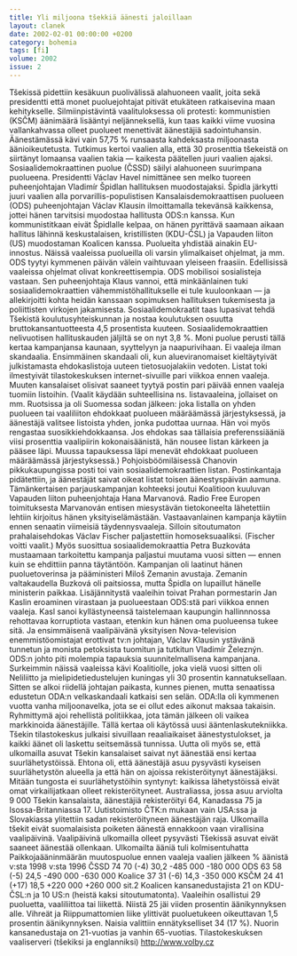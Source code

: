 ```yaml
---
title: Yli miljoona tšekkiä äänesti jaloillaan
layout: clanek
date: 2002-02-01 00:00:00 +0200
category: bohemia
tags: [fi]
volume: 2002
issue: 2
---
```

  
Tšekissä pidettiin kesäkuun puolivälissä alahuoneen vaalit, joita sekä presidentti että monet puoluejohtajat pitivät etukäteen ratkaisevina maan kehitykselle. Silmiinpistävintä vaalituloksessa oli protesti: kommunistien (KSČM) äänimäärä lisääntyi neljänneksellä, kun taas kaikki viime vuosina vallankahvassa olleet puolueet menettivät äänestäjiä sadointuhansin. Äänestämässä kävi vain 57,75 % runsaasta kahdeksasta miljoonasta äänioikeutetusta. Tutkimus kertoi vaalien alla, että 30 prosenttia tšekeistä on siirtänyt lomaansa vaalien takia — kaikesta päätellen juuri vaalien ajaksi. 
Sosiaalidemokraattinen puolue (ČSSD) säilyi alahuoneen suurimpana puolueena. Presidentti Václav Havel nimittänee sen melko tuoreen puheenjohtajan Vladimír Špidlan hallituksen muodostajaksi. Špidla järkytti juuri vaalien alla porvarillis-populistisen Kansalaisdemokraattisen puolueen (ODS) puheenjohtajan Václav Klausin ilmoittamalla tekevänsä kaikkensa, jottei hänen tarvitsisi muodostaa hallitusta ODS:n kanssa. Kun kommunistitkaan eivät Špidlalle kelpaa, on hänen pyrittävä saamaan aikaan hallitus lähinnä keskustalaisen, kristillisten (KDU-ČSL) ja Vapauden liiton (US) muodostaman Koalicen kanssa. Puolueita yhdistää ainakin EU-innostus. 
Näissä vaaleissa puolueilla oli varsin ylimalkaiset ohjelmat, ja mm. ODS tyytyi kymmenen päivän välein vaihtuvaan yleiseen fraasiin. Edellisissä vaaleissa ohjelmat olivat konkreettisempia. ODS mobilisoi sosialisteja vastaan. Sen puheenjohtaja Klaus vannoi, että minkäänlainen tuki sosiaalidemokraattien vähemmistöhallitukselle ei tule kuuloonkaan — ja allekirjoitti kohta heidän kanssaan sopimuksen hallituksen tukemisesta ja poliittisten virkojen jakamisesta. Sosiaalidemokraatit taas lupasivat tehdä Tšekistä koulutusyhteiskunnan ja nostaa koulutuksen osuutta bruttokansantuotteesta 4,5 prosentista kuuteen. Sosiaalidemokraattien nelivuotisen hallituskauden jäljiltä se on nyt 3,8 %. Moni puolue perusti tällä kertaa kampanjansa kaunaan, syyttelyyn ja naapurivihaan. 
Ei vaaleja ilman skandaalia. Ensimmäinen skandaali oli, kun alueviranomaiset kieltäytyivät julkistamasta ehdokaslistoja uuteen tietosuojalakiin vedoten. Listat toki ilmestyivät tilastokeskuksen internet-sivuille pari viikkoa ennen vaaleja. Muuten kansalaiset olisivat saaneet tyytyä postin pari päivää ennen vaaleja tuomiin listoihin. (Vaalit käydään suhteellisina ns. listavaaleina, jollaiset on mm. Ruotsissa ja oli Suomessa sodan jälkeen: joka listalla on yhden puolueen tai vaaliliiton ehdokkaat puolueen määräämässä järjestyksessä, ja äänestäjä valitsee listoista yhden, jonka pudottaa uurnaa. Hän voi myös rengastaa suosikkiehdokkaansa. Jos ehdokas saa tällaisia preferenssiääniä viisi prosenttia vaalipiirin kokonaisäänistä, hän nousee listan kärkeen ja pääsee läpi. Muussa tapauksessa läpi menevät ehdokkaat puolueen määräämässä järjestyksessä.) Pohjoisböömiläisessä Chanovin pikkukaupungissa posti toi vain sosiaalidemokraattien listan. Postinkantaja pidätettiin, ja äänestäjät saivat oikeat listat toisen äänestyspäivän aamuna. 
Tämänkertaisen parjauskampanjan kohteeksi joutui Koalitioon kuuluvan Vapauden liiton puheenjohtaja Hana Marvanová. Radio Free Europen toimituksesta Marvanován entisen miesystävän tietokoneelta lähetettiin lehtiin kirjoitus hänen yksityiselämästään. Vastaavanlainen kampanja käytiin ennen senaatin viimeisiä täydennysvaaleja. Silloin sitoutumaton prahalaisehdokas Václav Fischer paljastettiin homoseksuaaliksi. (Fischer voitti vaalit.) Myös suosittua sosiaalidemokraattia Petra Buzkováta mustaamaan tarkoitettu kampanja paljastui muutama vuosi sitten — ennen kuin se ehdittiin panna täytäntöön. Kampanjan oli laatinut hänen puoluetoverinsa ja pääministeri Miloš Zemanin avustaja. Zemanin valtakaudella Buzková oli paitsiossa, mutta Špidla on lupaillut hänelle ministerin paikkaa. 
Lisäjännitystä vaaleihin toivat Prahan pormestarin Jan Kaslin eroaminen virastaan ja puolueestaan ODS:stä pari viikkoa ennen vaaleja. Kasl sanoi kyllästyneensä taistelemaan kaupungin hallinnnossa rehottavaa korruptiota vastaan, etenkin kun hänen oma puolueensa tukee sitä. Ja ensimmäisenä vaalipäivänä yksityisen Nova-television enemmistöomistajat erottivat tv:n johtajan, Václav Klausin ystävänä tunnetun ja monista petoksista tuomitun ja tutkitun Vladimír Železnýn. ODS:n johto piti molempia tapauksia suunnitelmallisena kampanjana. 
Surkeimmin näissä vaaleissa kävi Koalitiolle, joka vielä vuosi sitten oli Neliliitto ja mielipidetiedustelujen kuningas yli 30 prosentin kannatuksellaan. Sitten se alkoi riidellä johtajan paikasta, kunnes pienen, mutta senaatissa edustetun ODA:n velkaskandaali katkaisi sen selän. ODA:lla oli kymmenen vuotta vanha miljoonavelka, jota se ei ollut edes aikonut maksaa takaisin. Ryhmittymä ajoi rehellistä politiikkaa, jota tämän jälkeen oli vaikea markkinoida äänestäjille. 
Tällä kertaa oli käytössä uusi ääntenlaskutekniikka. Tšekin tilastokeskus julkaisi sivuillaan reaaliaikaiset äänestystulokset, ja kaikki äänet oli laskettu seitsemässä tunnissa. Uutta oli myös se, että ulkomailla asuvat Tšekin kansalaiset saivat nyt äänestää ensi kertaa suurlähetystöissä. Ehtona oli, että äänestäjä asuu pysyvästi kyseisen suurlähetystön alueella ja että hän on ajoissa rekisteröitynyt äänestäjäksi. Mitään tungosta ei suurlähetystöihin syntynyt: kaikissa lähetystöissä eivät omat virkailijatkaan olleet rekisteröityneet. Australiassa, jossa asuu arviolta 9 000 Tšekin kansalaista, äänestäjiä rekisteröityi 64, Kanadassa 75 ja Isossa-Britanniassa 17. Uutistoimisto ČTK:n mukaan vain USA:ssa ja Slovakiassa ylitettiin sadan rekisteröityneen äänestäjän raja. Ulkomailla tšekit eivät suomalaisista poiketen äänestä ennakkoon vaan virallisina vaalipäivinä. Vaalipäivinä ulkomailla olleet pysyvästi Tšekissä asuvat eivät saaneet äänestää ollenkaan. Ulkomailta ääniä tuli kolmisentuhatta
Paikkojaääninmäärän muutospuolue ennen vaaleja vaalien jälkeen % äänistä v:sta 1998 v:sta 1996 ČSSD 74 70 (-4) 30,2 -485 000 -180 000 ODS 63 58 (-5) 24,5 -490 000 -630 000 Koalice 37 31 (-6) 14,3 -350 000 KSČM 24 41 (+17) 18,5 +220 000 +260 000 sit.2
Koalicen kansanedustajista 21 on KDU-ČSL:n ja 10 US:n (heistä kaksi sitoutumatonta). Vaaleihin osallistui 29 puoluetta, vaaliliittoa tai liikettä. Niistä 25 jäi viiden prosentin äänikynnyksen alle. Vihreät ja Riippumattomien liike ylittivät puoluetukeen oikeuttavan 1,5 prosentin äänikynnyksen. Naisia valittiin ennätykselliset 34 (17 %). Nuorin kansanedustaja on 21-vuotias ja vanhin 65-vuotias. 
Tilastokeskuksen vaaliserveri (tšekiksi ja englanniksi) http://www.volby.cz 